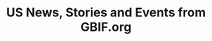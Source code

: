 ---
# Stories about GBIF-mediated US data
title: US News, Stories and Events from GBIF.org

# Description (Optional)
#description: "Some examples of GBIF-mediated data from the US."
  
layout: compose
composition:

- type: stories

# Filters
# Use these options to tailor the content displayed in your block.

filters:
  # Content Type Filter (Optional)
  # Define which types of content to display by uncommenting. If unspecified, all types are shown.
  contentType:
    - DATA_USE
    #- NEWS
    #- EVENT
    #- LITERATURE
  
  # Display Limit (Optional)
  # Set the number of items to showcase. Default is 6.
  limit: 3

  # Filter content by researcher's country using ISO country codes. (Optional)
  #countriesOfResearcher: 
   # - US
    # Add more country codes for filtering (e.g., - GB, - CA, etc.)

  # Filter content by country or coverage using ISO country codes. (Optional)
  #countriesOfCoverage:
   # - US
    # Add more country codes for filtering.

  # Topic Filters (Optional)
  # Use these codes to filter content by specific topics.
  topics:
    # Uncomment any topics you want to exclude from the block.
    - DNA
    - DATA_PAPER
    - INFRASTRUCTURE
    - TAXONOMY
    - SPECIES_DISTRIBUTIONS
    - PHYLOGENETICS
    - MARINE
    - INVASIVES
    - HUMAN_HEALTH
    - FRESHWATER
    - EVOLUTION
    - ECOSYSTEM_SERVICES
    - ECOLOGY
    - DATA_MANAGEMENT
    - CONSERVATION
    - CLIMATE_CHANGE
    - CITIZEN_SCIENCE
    - BIOGEOGRAPHY
    - BIODIVERSITY_SCIENCE
    - AGRICULTURE    

---